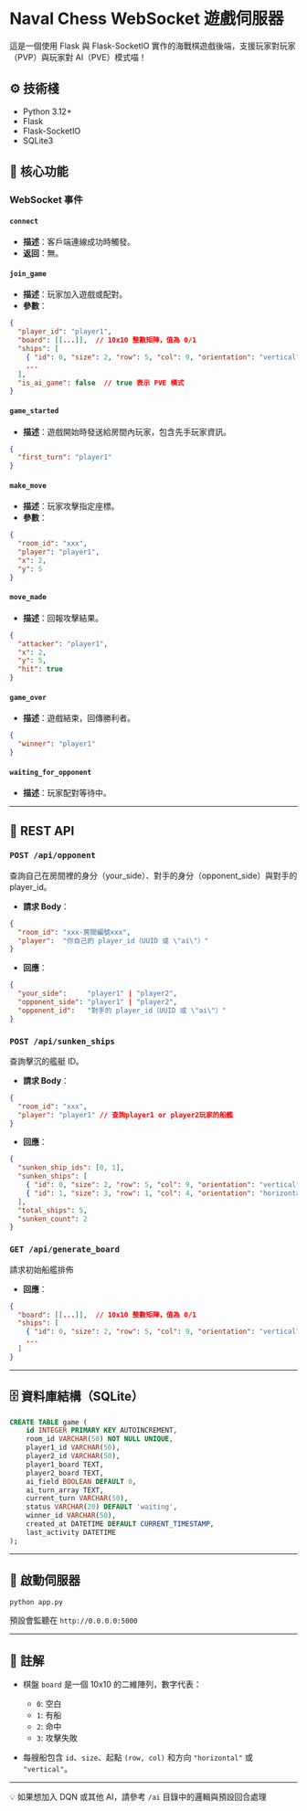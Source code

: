 # Naval Chess WebSocket 遊戲伺服器

這是一個使用 Flask 與 Flask-SocketIO 實作的海戰棋遊戲後端，支援玩家對玩家（PVP）與玩家對 AI（PVE）模式喵！

## ⚙️ 技術棧

- Python 3.12+
- Flask
- Flask-SocketIO
- SQLite3

## 🧠 核心功能

### WebSocket 事件

#### `connect`

- **描述**：客戶端連線成功時觸發。
- **返回**：無。

#### `join_game`

- **描述**：玩家加入遊戲或配對。
- **參數**：

```json
{
  "player_id": "player1",
  "board": [[...]],  // 10x10 整數矩陣，值為 0/1
  "ships": [
    { "id": 0, "size": 2, "row": 5, "col": 9, "orientation": "vertical" },
    ...
  ],
  "is_ai_game": false  // true 表示 PVE 模式
}
```

#### `game_started`

- **描述**：遊戲開始時發送給房間內玩家，包含先手玩家資訊。

```json
{
  "first_turn": "player1"
}
```

#### `make_move`

- **描述**：玩家攻擊指定座標。
- **參數**：

```json
{
  "room_id": "xxx",
  "player": "player1",
  "x": 2,
  "y": 5
}
```

#### `move_made`

- **描述**：回報攻擊結果。

```json
{
  "attacker": "player1",
  "x": 2,
  "y": 5,
  "hit": true
}
```

#### `game_over`

- **描述**：遊戲結束，回傳勝利者。

```json
{
  "winner": "player1"
}
```

#### `waiting_for_opponent`

- **描述**：玩家配對等待中。

---

## 🧩 REST API

### `POST /api/opponent`

查詢自己在房間裡的身分（your_side）、對手的身分（opponent_side）與對手的 player_id。

- **請求 Body**：

```json
{
  "room_id": "xxx-房間編號xxx",
  "player":  "你自己的 player_id（UUID 或 \"ai\"）"
}
```

- **回應**：

```json
{
  "your_side":     "player1" | "player2",
  "opponent_side": "player1" | "player2",
  "opponent_id":   "對手的 player_id（UUID 或 \"ai\"）"
}
```

### `POST /api/sunken_ships`

查詢擊沉的艦艇 ID。

- **請求 Body**：

```json
{
  "room_id": "xxx",
  "player": "player1" // 查詢player1 or player2玩家的船艦
}
```

- **回應**：

```json
{
  "sunken_ship_ids": [0, 1],
  "sunken_ships": [
    { "id": 0, "size": 2, "row": 5, "col": 9, "orientation": "vertical" },
    { "id": 1, "size": 3, "row": 1, "col": 4, "orientation": "horizontal" }
  ],
  "total_ships": 5,
  "sunken_count": 2
}
```

### `GET /api/generate_board`

請求初始船艦排佈

- **回應**：

```json
{
  "board": [[...]],  // 10x10 整數矩陣，值為 0/1
  "ships": [
    { "id": 0, "size": 2, "row": 5, "col": 9, "orientation": "vertical" },
    ...
  ]
}
```

---

## 🗄 資料庫結構（SQLite）

```sql
CREATE TABLE game (
    id INTEGER PRIMARY KEY AUTOINCREMENT,
    room_id VARCHAR(50) NOT NULL UNIQUE,
    player1_id VARCHAR(50),
    player2_id VARCHAR(50),
    player1_board TEXT,
    player2_board TEXT,
    ai_field BOOLEAN DEFAULT 0,
    ai_turn_array TEXT,
    current_turn VARCHAR(50),
    status VARCHAR(20) DEFAULT 'waiting',
    winner_id VARCHAR(50),
    created_at DATETIME DEFAULT CURRENT_TIMESTAMP,
    last_activity DATETIME
);
```

---

## 🚀 啟動伺服器

```bash
python app.py
```

預設會監聽在 `http://0.0.0.0:5000`

---

## 🐾 註解

- 棋盤 `board` 是一個 10x10 的二維陣列，數字代表：

  - `0`: 空白
  - `1`: 有船
  - `2`: 命中
  - `3`: 攻擊失敗

- 每艘船包含 `id`、`size`、起點 `(row, col)` 和方向 `"horizontal"` 或 `"vertical"`。

---

💡 如果想加入 DQN 或其他 AI，請參考 `/ai` 目錄中的邏輯與預設回合處理
